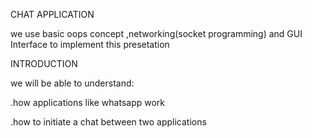 CHAT APPLICATION


we use basic oops concept ,networking(socket programming) and GUI Interface to implement this presetation




INTRODUCTION


we will be able to understand:


  .how applications like whatsapp work

  
  .how to initiate a chat between two applications
